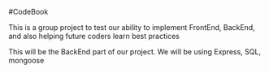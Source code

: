 #CodeBook

This is a group project to test our ability to implement FrontEnd, BackEnd, and also helping future coders learn best practices

This will be the BackEnd part of our project. We will be using Express, SQL, mongoose

